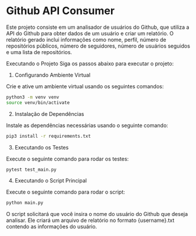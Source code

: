 # Github API Consumer

Este projeto consiste em um analisador de usuários do Github, que utiliza a API do Github para obter dados de um usuário e criar um relatório. O relatório gerado inclui informações como nome, perfil, número de repositórios públicos, número de seguidores, número de usuários seguidos e uma lista de repositórios.

Executando o Projeto
Siga os passos abaixo para executar o projeto:

1. Configurando Ambiente Virtual

Crie e ative um ambiente virtual usando os seguintes comandos:

```bash
python3 -m venv venv
source venv/bin/activate
```

2. Instalação de Dependências

Instale as dependências necessárias usando o seguinte comando:

```bash
pip3 install -r requirements.txt
```

3. Executando os Testes

Execute o seguinte comando para rodar os testes:

```bash
pytest test_main.py
```

4. Executando o Script Principal

Execute o seguinte comando para rodar o script:

```bash
python main.py
```

O script solicitará que você insira o nome do usuário do Github que deseja analisar. Ele criará um arquivo de relatório no formato {username}.txt contendo as informações do usuário.

